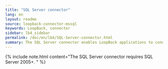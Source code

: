 ```yaml
---
title: "SQL Server connector"
lang: en
layout: readme
source: loopback-connector-mssql
keywords: LoopBack, connector
sidebar: lb4_sidebar
permalink: /doc/en/lb4/SQL-Server-connector.html
summary: The SQL Server connector enables LoopBack applications to connect to Microsoft SQL Server data sources.
---
```


{% include note.html content="The SQL Server connector requires SQL Server 2005+.
" %}

